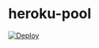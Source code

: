 # heroku-pool
[![Deploy](https://www.herokucdn.com/deploy/button.svg)](https://dashboard.heroku.com/new?template=https://github.com/laurence8888/heroku-pool-check)
